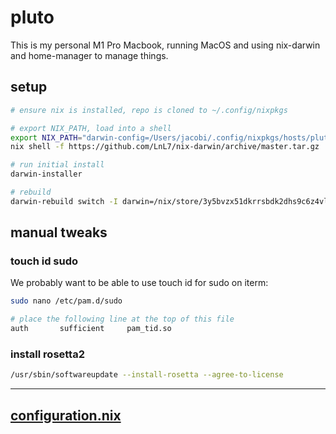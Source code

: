 # pluto

This is my personal M1 Pro Macbook, running MacOS and using nix-darwin and home-manager to manage things.

## setup

```bash
# ensure nix is installed, repo is cloned to ~/.config/nixpkgs

# export NIX_PATH, load into a shell
export NIX_PATH="darwin-config=/Users/jacobi/.config/nixpkgs/hosts/pluto/configuration.nix:nixpkgs=/nix/var/nix/profiles/per-user/root/channels/nixpkgs:$NIX_PATH"
nix shell -f https://github.com/LnL7/nix-darwin/archive/master.tar.gz

# run initial install
darwin-installer

# rebuild
darwin-rebuild switch -I darwin=/nix/store/3y5bvzx51dkrrsbdk2dhs9c6z4vlmjfa-nix-darwin -I darwin-config=/Users/jacobi/.config/nixpkgs/hosts/pluto/configuration.nix
```

## manual tweaks

### touch id sudo

We probably want to be able to use touch id for sudo on iterm:

```bash
sudo nano /etc/pam.d/sudo

# place the following line at the top of this file
auth       sufficient     pam_tid.so
```

### install rosetta2

```bash
/usr/sbin/softwareupdate --install-rosetta --agree-to-license
```

---

## [configuration.nix](./configuration.nix)
